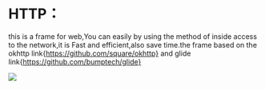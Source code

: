 
HTTP：
=============================================================
 this is a frame for web,You can easily by using the method of inside access to  the network,it is Fast and efficient,also save time.the frame based on the okhttp link{https://github.com/square/okhttp} and glide link{https://github.com/bumptech/glide}

 
 ![](http://www.apkbus.com/data/attachment/forum/201508/26/162351nes8eqe83hhhbple.jpg)
 
